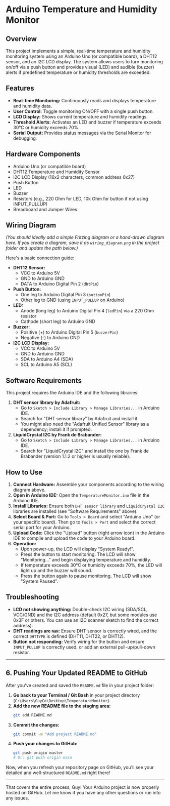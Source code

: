 # Arduino Temperature and Humidity Monitor

## Overview

This project implements a simple, real-time temperature and humidity monitoring system using an Arduino Uno (or compatible board), a DHT12 sensor, and an I2C LCD display. The system allows users to turn monitoring on/off via a push button and provides visual (LED) and audible (buzzer) alerts if predefined temperature or humidity thresholds are exceeded.

## Features

* **Real-time Monitoring:** Continuously reads and displays temperature and humidity data.
* **User Control:** Toggle monitoring ON/OFF with a single push button.
* **LCD Display:** Shows current temperature and humidity readings.
* **Threshold Alerts:** Activates an LED and buzzer if temperature exceeds 30°C or humidity exceeds 70%.
* **Serial Output:** Provides status messages via the Serial Monitor for debugging.

## Hardware Components

* Arduino Uno (or compatible board)
* DHT12 Temperature and Humidity Sensor
* I2C LCD Display (16x2 characters, common address 0x27)
* Push Button
* LED
* Buzzer
* Resistors (e.g., 220 Ohm for LED, 10k Ohm for button if not using INPUT_PULLUP)
* Breadboard and Jumper Wires

## Wiring Diagram

*(You should ideally add a simple Fritzing diagram or a hand-drawn diagram here. If you create a diagram, save it as `wiring_diagram.png` in the project folder and update the path below.)*

Here's a basic connection guide:

* **DHT12 Sensor:**
    * VCC to Arduino 5V
    * GND to Arduino GND
    * DATA to Arduino Digital Pin 2 (`dhtPin`)
* **Push Button:**
    * One leg to Arduino Digital Pin 3 (`buttonPin`)
    * Other leg to GND (using `INPUT_PULLUP` on Arduino)
* **LED:**
    * Anode (long leg) to Arduino Digital Pin 4 (`ledPin`) via a 220 Ohm resistor
    * Cathode (short leg) to Arduino GND
* **Buzzer:**
    * Positive (+) to Arduino Digital Pin 5 (`buzzerPin`)
    * Negative (-) to Arduino GND
* **I2C LCD Display:**
    * VCC to Arduino 5V
    * GND to Arduino GND
    * SDA to Arduino A4 (SDA)
    * SCL to Arduino A5 (SCL)

## Software Requirements

This project requires the Arduino IDE and the following libraries:

1.  **DHT sensor library by Adafruit:**
    * Go to `Sketch > Include Library > Manage Libraries...` in Arduino IDE.
    * Search for "DHT sensor library" by Adafruit and install it.
    * You might also need the "Adafruit Unified Sensor" library as a dependency; install it if prompted.
2.  **LiquidCrystal I2C by Frank de Brabander:**
    * Go to `Sketch > Include Library > Manage Libraries...` in Arduino IDE.
    * Search for "LiquidCrystal I2C" and install the one by Frank de Brabander (version 1.1.2 or higher is usually reliable).

## How to Use

1.  **Connect Hardware:** Assemble your components according to the wiring diagram above.
2.  **Open in Arduino IDE:** Open the `TemperatureMonitor.ino` file in the Arduino IDE.
3.  **Install Libraries:** Ensure both `DHT sensor library` and `LiquidCrystal I2C` libraries are installed (see "Software Requirements" above).
4.  **Select Board & Port:** Go to `Tools > Board` and select "Arduino Uno" (or your specific board). Then go to `Tools > Port` and select the correct serial port for your Arduino.
5.  **Upload Code:** Click the "Upload" button (right arrow icon) in the Arduino IDE to compile and upload the code to your Arduino board.
6.  **Operation:**
    * Upon power-up, the LCD will display "System Ready!".
    * Press the button to start monitoring. The LCD will show "Monitoring..." and begin displaying temperature and humidity.
    * If temperature exceeds 30°C or humidity exceeds 70%, the LED will light up and the buzzer will sound.
    * Press the button again to pause monitoring. The LCD will show "System Paused".

## Troubleshooting

* **LCD not showing anything:** Double-check I2C wiring (SDA/SCL, VCC/GND) and the I2C address (default 0x27, but some modules use 0x3F or others. You can use an I2C scanner sketch to find the correct address).
* **DHT readings are `NaN`:** Ensure DHT sensor is correctly wired, and the correct `DHTTYPE` is defined (DHT11, DHT22, or DHT12).
* **Button not responding:** Verify wiring for the button and ensure `INPUT_PULLUP` is correctly used, or add an external pull-up/pull-down resistor.

---

## 6. Pushing Your Updated README to GitHub

After you've created and saved the `README.md` file in your project folder:

1.  **Go back to your Terminal / Git Bash** in your project directory (`C:\Users\GuyCo\Desktop\TemperatureMonitor`).
2.  **Add the new README file to the staging area:**
    ```bash
    git add README.md
    ```
3.  **Commit the changes:**
    ```bash
    git commit -m "Add project README.md"
    ```
4.  **Push your changes to GitHub:**
    ```bash
    git push origin master
    # Or: git push origin main
    ```

Now, when you refresh your repository page on GitHub, you'll see your detailed and well-structured `README.md` right there!

---

That covers the entire process, Guy! Your Arduino project is now properly hosted on GitHub. Let me know if you have any other questions or run into any issues.
